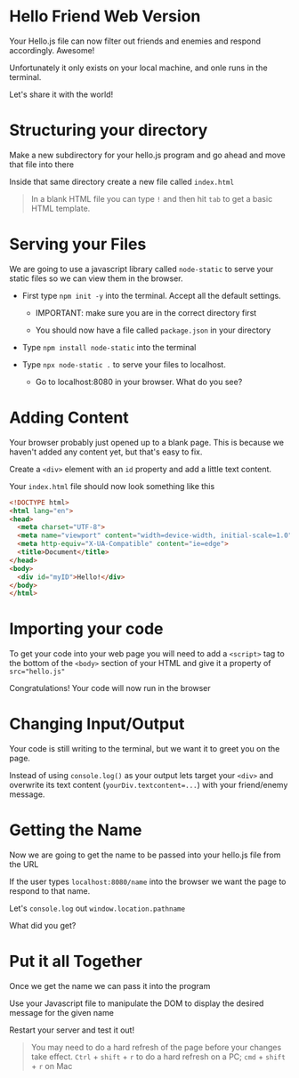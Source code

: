 # Hello Friend Web Version

Your Hello.js file can now filter out friends and enemies and respond accordingly. Awesome!

Unfortunately it only exists on your local machine, and onle runs in the terminal.

Let's share it with the world!

# Structuring your directory
  Make a new subdirectory for your hello.js program and go ahead and move that file into there

  Inside that same directory create a new file called `index.html`

  >In a blank HTML file you can type `!` and then hit `tab` to get a basic HTML template.

# Serving your Files

We are going to use a javascript library called `node-static` to serve your static files so we can view them in the browser.

* First type `npm init -y` into the terminal. Accept all the default settings.
  * IMPORTANT: make sure you are in the correct directory first
  
  * You should now have a file called `package.json` in your directory

* Type `npm install node-static` into the terminal

* Type `npx node-static .` to serve your files to localhost.
  * Go to localhost:8080 in your browser. What do you see?

# Adding Content
Your browser probably just opened up to a blank page. This is because we haven't added any content yet, but that's easy to fix.

Create a `<div>` element with an `id` property and add a little text content.

Your `index.html` file should now look something like this

```html
<!DOCTYPE html>
<html lang="en">
<head>
  <meta charset="UTF-8">
  <meta name="viewport" content="width=device-width, initial-scale=1.0">
  <meta http-equiv="X-UA-Compatible" content="ie=edge">
  <title>Document</title>
</head>
<body>
  <div id="myID">Hello!</div>
</body>
</html>
```

# Importing your code

To get your code into your web page you will need to add a `<script>` tag to the bottom of the `<body>` section of your HTML and give it a property of `src="hello.js"`

Congratulations! Your code will now run in the browser

# Changing Input/Output

Your code is still writing to the terminal, but we want it to greet you on the page.

Instead of using `console.log()` as your output lets target your `<div>` and overwrite its text content (`yourDiv.textcontent=...`) with your friend/enemy message.

# Getting the Name

Now we are going to get the name to be passed into your hello.js file from the URL

If the user types `localhost:8080/name` into the browser we want the page to respond to that name.

Let's `console.log` out `window.location.pathname`

What did you get?

# Put it all Together

Once we get the name we can pass it into the program

Use your Javascript file to manipulate the DOM to display the desired message for the given name

Restart your server and test it out!

>You may need to do a hard refresh of the page before your changes take effect. `Ctrl` + `shift` + `r` to do a hard refresh on a PC; `cmd` + `shift` + `r` on Mac